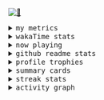 [![🐙](https://hits.seeyoufarm.com/api/count/incr/badge.svg?url=https%3A%2F%2Fgithub.com%2Fktnkk%2Fhit-counter&count_bg=%23070707&title_bg=%23070707&icon=&icon_color=%23E7E7E7&title=visitors&edge_flat=true)](https://hits.seeyoufarm.com)

<details>
  <summary> <samp>my metrics</samp></summary>
  
  <br>
  
 ![🐳](https://github.com/kkhys/kkhys/blob/main/github-metrics.svg)
  
  ***
</details>

<details>
  <summary> <samp>wakaTime stats</samp></summary>
  
  <br>
  
<!--START_SECTION:waka-->
![Code Time](http://img.shields.io/badge/Code%20Time-2%2C629%20hrs%2048%20mins-blue)

**🐱 My GitHub Data** 

> 📦 5.0 MB Used in GitHub's Storage 
 > 
> 🏆 480 Contributions in the Year 2024
 > 
> 💼 Opted to Hire
 > 
> 📜 9 Public Repositories 
 > 
> 🔑 23 Private Repositories 
 > 
**I'm an Early 🐤** 

```text
🌞 Morning                5523 commits        ████████░░░░░░░░░░░░░░░░░   31.55 % 
🌆 Daytime                4404 commits        ██████░░░░░░░░░░░░░░░░░░░   25.15 % 
🌃 Evening                6167 commits        █████████░░░░░░░░░░░░░░░░   35.22 % 
🌙 Night                  1414 commits        ██░░░░░░░░░░░░░░░░░░░░░░░   08.08 % 
```
📅 **I'm Most Productive on Tuesday** 

```text
Monday                   2637 commits        ████░░░░░░░░░░░░░░░░░░░░░   15.06 % 
Tuesday                  2809 commits        ████░░░░░░░░░░░░░░░░░░░░░   16.04 % 
Wednesday                2447 commits        ███░░░░░░░░░░░░░░░░░░░░░░   13.98 % 
Thursday                 2373 commits        ███░░░░░░░░░░░░░░░░░░░░░░   13.55 % 
Friday                   2568 commits        ████░░░░░░░░░░░░░░░░░░░░░   14.67 % 
Saturday                 2182 commits        ███░░░░░░░░░░░░░░░░░░░░░░   12.46 % 
Sunday                   2492 commits        ████░░░░░░░░░░░░░░░░░░░░░   14.23 % 
```


📊 **This Week I Spent My Time On** 

```text
🕑︎ Time Zone: Asia/Tokyo

💬 Programming Languages: 
Other                    47 hrs 55 mins      █████████████████░░░░░░░░   67.16 % 
Java                     14 hrs 21 mins      █████░░░░░░░░░░░░░░░░░░░░   20.13 % 
MDX                      1 hr 34 mins        █░░░░░░░░░░░░░░░░░░░░░░░░   02.21 % 
TypeScript               1 hr 31 mins        █░░░░░░░░░░░░░░░░░░░░░░░░   02.14 % 
JavaScript               49 mins             ░░░░░░░░░░░░░░░░░░░░░░░░░   01.15 % 

🔥 Editors: 
Chrome                   47 hrs 55 mins      █████████████████░░░░░░░░   67.15 % 
Intellijidea             20 hrs              ███████░░░░░░░░░░░░░░░░░░   28.05 % 
WebStorm                 3 hrs 25 mins       █░░░░░░░░░░░░░░░░░░░░░░░░   04.80 % 

💻 Operating System: 
Mac                      71 hrs 21 mins      █████████████████████████   100.00 % 
```


 Last Updated on 2024/02/08 18:35:59 UTC
<!--END_SECTION:waka-->
  
  ***
</details>


<details>
  <summary> <samp>now playing</samp></summary>
  
  <br>
 
 [![🐟](https://spotify-github-profile.vercel.app/api/view?uid=31ryofms4dnv7mrohhepo4c4zgqu&cover_image=true&theme=default&show_offline=false&background_color=121212&bar_color=53b14f&bar_color_cover=false)](https://open.spotify.com/user/31ryofms4dnv7mrohhepo4c4zgqu)
  
  ***
</details>

<details>
  <summary> <samp>github readme stats</samp></summary>
  
  <br>
  
 <p align="left"> 
  <img alt="🐠" src="https://github-readme-stats.vercel.app/api?username=kkhys&count_private=true&show_icons=true&theme=dark&include_all_commits=true" />
  <img alt="🐟" src="https://github-readme-stats.vercel.app/api/top-langs/?username=kkhys&layout=compact&theme=dark&langs_count=10&hide=HTML,CSS,SCSS" />
</p>
  
  ***
</details>

<details>
  <summary> <samp>profile trophies</samp></summary>
  
  <br>
  
  [![🐬](https://github-profile-trophy.vercel.app/?username=kkhys&rank=SECRET,SSS,SS,S,AAA,AA,A&theme=darkhub&row=1&margin-w=10&no-bg=true)](https://github.com/ryo-ma/github-profile-trophy)
  
  ***
</details>

<details>
  <summary> <samp>summary cards</samp></summary>
  
  <br>
  
  ![🐋](https://github-profile-summary-cards.vercel.app/api/cards/profile-details?username=kkhys&theme=github_dark)
  ![🦑](https://github-profile-summary-cards.vercel.app/api/cards/repos-per-language?username=kkhys&theme=github_dark)
  ![🦭](https://github-profile-summary-cards.vercel.app/api/cards/most-commit-language?username=kkhys&theme=github_dark)
  ![🦀](https://github-profile-summary-cards.vercel.app/api/cards/stats?username=kkhys&theme=github_dark)
  ![🦈](https://github-profile-summary-cards.vercel.app/api/cards/productive-time?username=kkhys&theme=github_dark)
  
  ***
</details>

<details>
  <summary> <samp>streak stats</samp></summary>
  
  <br>
  
  [![🐠](http://github-readme-streak-stats.herokuapp.com?user=kkhys&theme=dark)](https://git.io/streak-stats)
  
  ***
</details>

<details>
  <summary> <samp>activity graph</samp></summary>
  
  <br>
  
  [![🐡](https://github-readme-activity-graph.vercel.app/graph?username=kkhys&theme=xcode)](https://github.com/ashutosh00710/github-readme-activity-graph)
  
  ***
</details>
